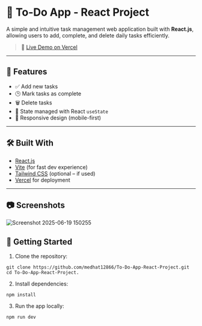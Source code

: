 # 📝 To-Do App - React Project

A simple and intuitive task management web application built with **React.js**, allowing users to add, complete, and delete daily tasks efficiently.

> 🚀 [Live Demo on Vercel](https://to-do-app-react-project-888h.vercel.app/)

---

## 📌 Features

- ✅ Add new tasks
- 🕒 Mark tasks as complete
- 🗑️ Delete tasks
- 💾 State managed with React `useState`
- 📱 Responsive design (mobile-first)

---

## 🛠️ Built With

- [React.js](https://react.dev/)
- [Vite](https://vitejs.dev/) (for fast dev experience)
- [Tailwind CSS](https://tailwindcss.com/) (optional – if used)
- [Vercel](https://vercel.com/) for deployment

---

## 📷 Screenshots  
![Screenshot 2025-06-19 150255](https://github.com/user-attachments/assets/edfaf538-3736-4e39-ac8e-84c081d9dc5c)

## 🚀 Getting Started
1. Clone the repository:
```
git clone https://github.com/medhat12866/To-Do-App-React-Project.git
cd To-Do-App-React-Project.
```
2. Install dependencies:
```
npm install
```
3. Run the app locally:
```
npm run dev
```

